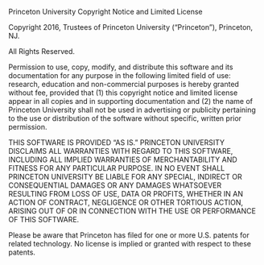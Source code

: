 Princeton University Copyright Notice and Limited License

Copyright 2016, Trustees of Princeton University (“Princeton”), Princeton, NJ. 

All Rights Reserved.

Permission to use, copy, modify, and distribute this software and its documentation for any purpose in the following limited field of use: research, education and non-commercial purposes is hereby granted without fee, provided that (1) this copyright notice and limited license appear in all copies and in supporting documentation and (2) the name of Princeton University shall not be used in advertising or publicity pertaining to the use or distribution of the software without specific, written prior permission.  

THIS SOFTWARE IS PROVIDED “AS IS.” PRINCETON UNIVERSITY DISCLAIMS ALL WARRANTIES WITH REGARD TO THIS SOFTWARE, INCLUDING ALL IMPLIED 
WARRANTIES OF MERCHANTABILITY AND FITNESS FOR ANY PARTICULAR PURPOSE. IN NO EVENT SHALL PRINCETON UNIVERSITY BE LIABLE FOR ANY SPECIAL, 
INDIRECT OR CONSEQUENTIAL DAMAGES OR ANY DAMAGES WHATSOEVER RESULTING FROM LOSS OF USE, DATA OR PROFITS, WHETHER IN AN ACTION OF CONTRACT,
NEGLIGENCE OR OTHER TORTIOUS ACTION, ARISING OUT OF OR IN CONNECTION WITH THE USE OR PERFORMANCE OF THIS SOFTWARE.

Please be aware that Princeton has filed for one or more U.S. patents for related technology.  No license is implied or granted with 
respect to these patents. 
